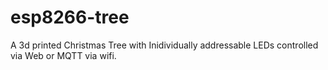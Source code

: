 # esp8266-tree
A 3d printed Christmas Tree with Inidividually addressable LEDs controlled via Web or MQTT via wifi.
